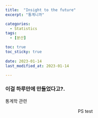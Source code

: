 ```yaml
---
title:  "Insight to the future" 
excerpt: "통계니까"

categories:
  - Statistics
tags:
  - [분산]

toc: true
toc_sticky: true
 
date: 2023-01-14
last_modified_at: 2023-01-14

---
```


### 이걸 하루만에 만들었다고?.

통계학 관련



<center> PS test  </center>

